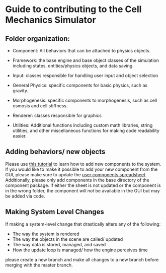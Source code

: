 # Guide to contributing to the Cell Mechanics Simulator

## Folder organization:

- Component: All behaviors that can be attached to physics objects.

- Framework: the base engine and base object classes of the simulation including states, entities/physics objects, and data saving

- Input: classes responsible for handling user input and object selection

- General Physics: specific components for basic physics, such as gravity.

- Morphogenesis: specific components to morphogenesis, such as cell osmosis and cell stiffness.

- Renderer: classes responsible for graphics

- Utilities: Additional functions including custom math libraries, string utilities, and other miscellaneous functions for making code readability easier.


## Adding behaviors/ new objects

Please use [this tutorial](https://github.com/jsutlive/Cell-Mechanics-Simulator/wiki/Example:-Writing-a-New-Component) to learn how to add new components to the system. If you would like to make it possible to add your new component from the GUI, please make sure to update the [user components spreadsheet](https://github.com/jsutlive/Cell-Mechanics-Simulator/blob/master/assets/UserComponents.csv). Additionally, please only add components in the base directory of the component package. If either the sheet is not updated or the component is in the wrong folder, the component _will not_ be available in the GUI but may be added via code. 

## Making System Level Changes

If making a system-level change that drastically alters any of the following:
    
- The way the system is rendered
- The way the objects in the scene are called/ updated
- The way data is stored, managed, and saved
- How the update loop is managed/ how the engine perceives time

please create a new branch and make all changes to a new branch before merging with the master branch.
